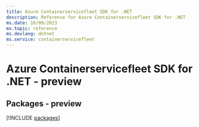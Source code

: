 ```yaml
---
title: Azure Containerservicefleet SDK for .NET
description: Reference for Azure Containerservicefleet SDK for .NET
ms.date: 10/09/2023
ms.topic: reference
ms.devlang: dotnet
ms.service: containerservicefleet
---
```

# Azure Containerservicefleet SDK for .NET - preview
## Packages - preview
[!INCLUDE [packages](containerservicefleet-index.md)]